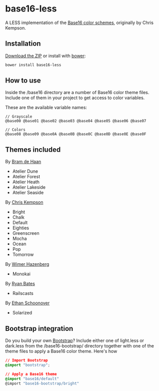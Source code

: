 base16-less
===========

A LESS implementation of the [Base16 color schemes](https://github.com/chriskempson/base16), originally by Chris Kempson.

Installation
------------

[Download the ZIP](https://github.com/frebro/base16-less/archive/master.zip) or install with [bower](http://bower.io/):

``` bash
bower install base16-less
```

How to use
----------

Inside the /base16 directory are a number of Base16 color theme files. Include one of them in your project to get access to color variables.

These are the available variable names:

``` less
// Grayscale
@base00 @base01 @base02 @base03 @base04 @base05 @base06 @base07

// Colors
@base08 @base09 @base0A @base0B @base0C @base0D @base0E @base0F
```

Themes included
---------------

By [Bram de Haan](http://atelierbram.github.io/syntax-highlighting/atelier-schemes/)
* Atelier Dune
* Atelier Forest
* Atelier Heath
* Atelier Lakeside
* Atelier Seaside

By [Chris Kempson](http://chriskempson.com)
* Bright
* Chalk
* Default
* Eighties
* Greenscreen
* Mocha
* Ocean
* Pop
* Tomorrow

By [Wimer Hazenberg](http://www.monokai.nl)
* Monokai

By [Ryan Bates](http://railscasts.com)
* Railscasts

By [Ethan Schoonover](http://ethanschoonover.com/solarized)
* Solarized

Bootstrap integration
---------------------

Do you build your own [Bootstrap](https://github.com/twbs/bootstrap)? Include either one of light.less or dark.less from the /base16-bootstrap/ directory together with one of the theme files to apply a Base16 color theme. Here's how

``` css
// Import Bootstrap
@import "bootstrap";

// Apply a Base16 theme
@import "base16/default"
@import "base16-bootstrap/bright"
```
